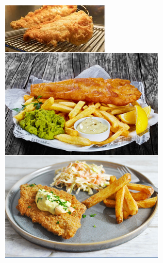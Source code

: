 ![image alt](https://github.com/Tanujarakshe/fish-and-chips-restaurant/blob/main/images.jpg)
![image alt](https://github.com/Tanujarakshe/fish-and-chips-restaurant/blob/main/fish%20chips%20and%20mushy%20peas.jpg?raw=true)
![image alt](https://github.com/Tanujarakshe/fish-and-chips-restaurant/blob/main/coleslaw.jpg?raw=true)
